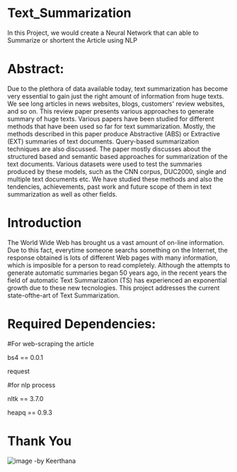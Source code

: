 # Text_Summarization
In this Project, we would create a Neural Network that can able to Summarize or shortent the Article using NLP

# Abstract:
Due to the plethora of data available today, text summarization has become very essential to gain just the right amount of information from huge texts. We see long articles in news websites, blogs, customers' review websites, and so on. This review paper presents various approaches to generate summary of huge texts. Various papers have been studied for different methods that have been used so far for text summarization. Mostly, the methods described in this paper produce Abstractive (ABS) or Extractive (EXT) summaries of text documents. Query-based summarization techniques are also discussed. The paper mostly discusses about the structured based and semantic based approaches for summarization of the text documents. Various datasets were used to test the summaries produced by these models, such as the CNN corpus, DUC2000, single and multiple text documents etc.
 We have studied these methods and also the tendencies, achievements, past work and future scope of them in text summarization as well as other fields.
 
# Introduction
The World Wide Web has brought us a
vast amount of on-line information. Due
to this fact, everytime someone searchs
something on the Internet, the response
obtained is lots of different Web pages with
many information, which is imposible for a
person to read completely. Although the
attempts to generate automatic summaries
began 50 years ago, in the recent years
the field of automatic Text Summarization
(TS) has experienced an exponential
growth due to these new
tecnologies.
This project addresses the current state-ofthe-art of Text Summarization.
# Required Dependencies:
#For web-scraping the article

bs4 == 0.0.1

request

#for nlp process

nltk == 3.7.0

heapq == 0.9.3

# Thank You
![image](https://user-images.githubusercontent.com/114254543/192037776-bef511f2-9c72-4498-bfa2-773371ea8599.png)
-by Keerthana
